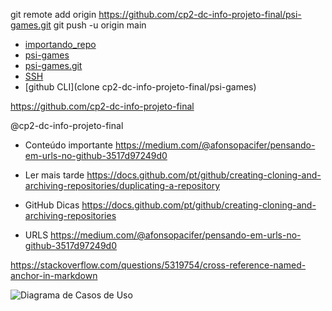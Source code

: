 git remote add origin https://github.com/cp2-dc-info-projeto-final/psi-games.git
git push -u origin main

- [importando_repo](importando_repo)
- [psi-games](https://github.com/cp2-dc-info-projeto-final/psi-games)
- [psi-games.git](https://github.com/cp2-dc-info-projeto-final/psi-games.git)
- [SSH](cp2-dc-info-projeto-final/psi-games.git)
- [github CLI](clone cp2-dc-info-projeto-final/psi-games)

https://github.com/cp2-dc-info-projeto-final

@cp2-dc-info-projeto-final


- Conteúdo importante
https://medium.com/@afonsopacifer/pensando-em-urls-no-github-3517d97249d0

- Ler mais tarde
https://docs.github.com/pt/github/creating-cloning-and-archiving-repositories/duplicating-a-repository

- GitHub Dicas
https://docs.github.com/pt/github/creating-cloning-and-archiving-repositories

- URLS
https://medium.com/@afonsopacifer/pensando-em-urls-no-github-3517d97249d0

https://stackoverflow.com/questions/5319754/cross-reference-named-anchor-in-markdown

![Diagrama de Casos de Uso](/pasta/DiagramadeCDU.png)

